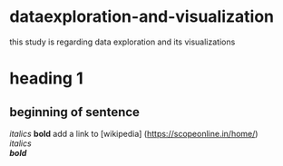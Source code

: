 # dataexploration-and-visualization
this study is regarding data exploration and its visualizations
# heading 1
## beginning of sentence<br>
*italics*
**bold**
add a link to [wikipedia] (https://scopeonline.in/home/)<br>
<i>italics<br>
<b>bold</b>
